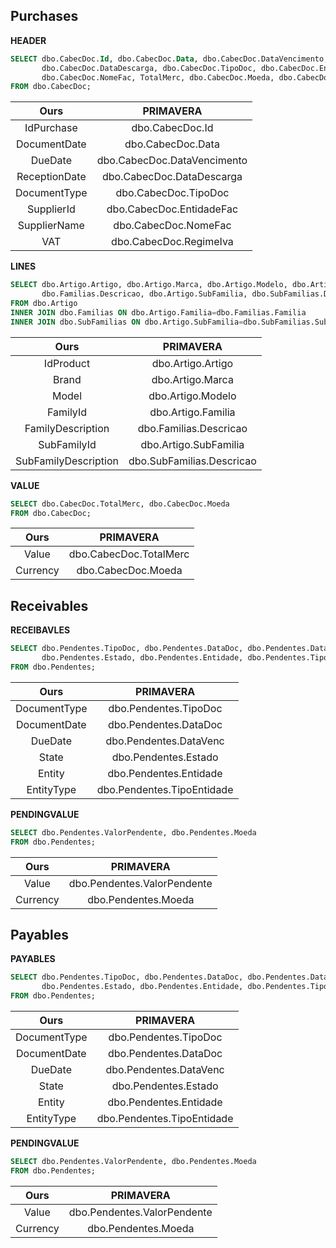 ## Purchases

**HEADER**

```sql
SELECT dbo.CabecDoc.Id, dbo.CabecDoc.Data, dbo.CabecDoc.DataVencimento,
       dbo.CabecDoc.DataDescarga, dbo.CabecDoc.TipoDoc, dbo.CabecDoc.EntidadeFac,
       dbo.CabecDoc.NomeFac, TotalMerc, dbo.CabecDoc.Moeda, dbo.CabecDoc.RegimeIva
FROM dbo.CabecDoc;
```

| Ours          | PRIMAVERA                   |
|:------:       |:------:                     |
| IdPurchase    | dbo.CabecDoc.Id             |
| DocumentDate  | dbo.CabecDoc.Data           |
| DueDate       | dbo.CabecDoc.DataVencimento |
| ReceptionDate | dbo.CabecDoc.DataDescarga   |
| DocumentType  | dbo.CabecDoc.TipoDoc        |
| SupplierId    | dbo.CabecDoc.EntidadeFac    |
| SupplierName  | dbo.CabecDoc.NomeFac        |
| VAT           | dbo.CabecDoc.RegimeIva      |

**LINES**

```sql
SELECT dbo.Artigo.Artigo, dbo.Artigo.Marca, dbo.Artigo.Modelo, dbo.Artigo.Familia,
       dbo.Familias.Descricao, dbo.Artigo.SubFamilia, dbo.SubFamilias.Descricao
FROM dbo.Artigo
INNER JOIN dbo.Familias ON dbo.Artigo.Familia=dbo.Familias.Familia
INNER JOIN dbo.SubFamilias ON dbo.Artigo.SubFamilia=dbo.SubFamilias.SubFamilia;
```

| Ours                 | PRIMAVERA                 |
|:------:              |:------:                   |
| IdProduct            | dbo.Artigo.Artigo         |
| Brand                | dbo.Artigo.Marca          |
| Model                | dbo.Artigo.Modelo         |
| FamilyId             | dbo.Artigo.Familia        |
| FamilyDescription    | dbo.Familias.Descricao    |
| SubFamilyId          | dbo.Artigo.SubFamilia     |
| SubFamilyDescription | dbo.SubFamilias.Descricao |

**VALUE**

```sql
SELECT dbo.CabecDoc.TotalMerc, dbo.CabecDoc.Moeda
FROM dbo.CabecDoc;
```

| Ours     | PRIMAVERA              |
|:------:  |:------:                |
| Value    | dbo.CabecDoc.TotalMerc |
| Currency | dbo.CabecDoc.Moeda     |

## Receivables

**RECEIBAVLES**

```sql
SELECT dbo.Pendentes.TipoDoc, dbo.Pendentes.DataDoc, dbo.Pendentes.DataVenc,
       dbo.Pendentes.Estado, dbo.Pendentes.Entidade, dbo.Pendentes.TipoEntidade
FROM dbo.Pendentes;
````

| Ours         | PRIMAVERA                  |
|:------:      |:------:                    |
| DocumentType | dbo.Pendentes.TipoDoc      |
| DocumentDate | dbo.Pendentes.DataDoc      |
| DueDate      | dbo.Pendentes.DataVenc     |
| State        | dbo.Pendentes.Estado       |
| Entity       | dbo.Pendentes.Entidade     |
| EntityType   | dbo.Pendentes.TipoEntidade |

**PENDINGVALUE**

```sql
SELECT dbo.Pendentes.ValorPendente, dbo.Pendentes.Moeda
FROM dbo.Pendentes;
````

| Ours     | PRIMAVERA                   |
|:------:  |:------:                     |
| Value    | dbo.Pendentes.ValorPendente |
| Currency | dbo.Pendentes.Moeda         |

## Payables

**PAYABLES**

```sql
SELECT dbo.Pendentes.TipoDoc, dbo.Pendentes.DataDoc, dbo.Pendentes.DataVenc,
       dbo.Pendentes.Estado, dbo.Pendentes.Entidade, dbo.Pendentes.TipoEntidade
FROM dbo.Pendentes;
````

| Ours         | PRIMAVERA                  |
|:------:      |:------:                    |
| DocumentType | dbo.Pendentes.TipoDoc      |
| DocumentDate | dbo.Pendentes.DataDoc      |
| DueDate      | dbo.Pendentes.DataVenc     |
| State        | dbo.Pendentes.Estado       |
| Entity       | dbo.Pendentes.Entidade     |
| EntityType   | dbo.Pendentes.TipoEntidade |


**PENDINGVALUE**

```sql
SELECT dbo.Pendentes.ValorPendente, dbo.Pendentes.Moeda
FROM dbo.Pendentes;
````

| Ours     | PRIMAVERA                   |
|:------:  |:------:                     |
| Value    | dbo.Pendentes.ValorPendente |
| Currency | dbo.Pendentes.Moeda         |
